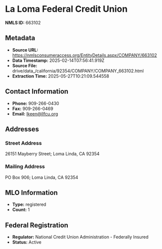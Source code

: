 # La Loma Federal Credit Union

**NMLS ID:** 663102

## Metadata
- **Source URL:** https://nmlsconsumeraccess.org/EntityDetails.aspx/COMPANY/663102
- **Data Timestamp:** 2025-02-14T07:56:41.919Z
- **Source File:** drive/data_/california/92354/COMPANY/COMPANY_663102.html
- **Extraction Time:** 2025-05-27T10:21:09.544558

## Contact Information
- **Phone:** 909-266-0430
- **Fax:** 909-266-0469
- **Email:** lkeen@llfcu.org

## Addresses
### Street Address
26151 Mayberry Street; Loma Linda, CA 92354

### Mailing Address
PO Box 906; Loma Linda, CA 92354

## MLO Information
- **Type:** registered
- **Count:** 1

## Federal Registration
- **Regulator:** National Credit Union Administration - Federally Insured
- **Status:** Active
